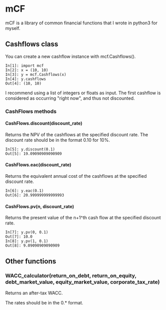 # mCF
mCF is a library of common financial functions that I wrote in python3 for myself.

## Cashflows class
You can create a new cashflow instance with mcf.Cashflows().

    In[1]: import mcf
    In[2]: x = (10, 10)
    In[3]: y = mcf.Cashflows(x)
    In[4]: y.cashflows
    Out[4]: (10, 10)

I recommend using a list of integers or floats as input.
The first cashflow is considered as occurring "right now", and thus not discounted. 
### CashFlows methods
#### CashFlows.discount(discount_rate)
Returns the NPV of the cashflows at the specified discount rate. The discount rate should be in the format 0.10 for 10%.

    In[5]: y.discount(0.1)
    Out[5]: 19.09090909090909

#### CashFlows.eac(discount_rate)
Returns the equivalent annual cost of the cashflows at the specified discount rate.

    In[6]: y.eac(0.1)
    Out[6]: 20.999999999999993

#### CashFlows.pv(n, discount_rate)
Returns the present value of the n+1^th cash flow at the specified discount rate.

    In[7]: y.pv(0, 0.1)
    Out[7]: 10.0
    In[8]: y.pv(1, 0.1)  
    Out[8]: 9.09090909090909  

## Other functions
### WACC_calculator(return_on_debt, return_on_equity, debt_market_value, equity_market_value, corporate_tax_rate)
Returns an after-tax WACC.

The rates should be in the 0.\* format.
